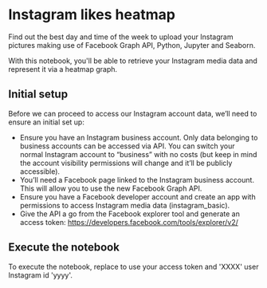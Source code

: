 # Instagram likes heatmap

Find out the best day and time of the week to upload your Instagram pictures making use of Facebook Graph API, Python, Jupyter and Seaborn.

With this notebook, you'll be able to retrieve your Instagram media data and represent it via a heatmap graph.

## Initial setup
Before we can proceed to access our Instagram account data, we’ll need to ensure an initial set up:

- Ensure you have an Instagram business account. Only data belonging to business accounts can be accessed via API. You can switch your normal Instagram account to “business” with no costs (but keep in mind the account visibility permissions will change and it’ll be publicly accessible).
- You’ll need a Facebook page linked to the Instagram business account. This will allow you to use the new Facebook Graph API.
- Ensure you have a Facebook developer account and create an app with permissions to access Instagram media data (instagram_basic).
- Give the API a go from the Facebook explorer tool and generate an access token: https://developers.facebook.com/tools/explorer/v2/

## Execute the notebook
To execute the notebook, replace to use your access token and 'XXXX' user Instagram id 'yyyy'.
